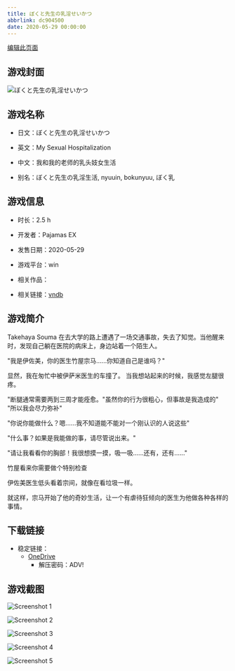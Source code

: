 ```yaml
---
title: ぼくと先生の乳淫せいかつ
abbrlink: dc904500
date: 2020-05-29 00:00:00
---
```

[编辑此页面](https://github.com/ACG-3/ADV3-source/blob/main/source/_posts/games/%E3%81%BC%E3%81%8F%E3%81%A8%E5%85%88%E7%94%9F%E3%81%AE%E4%B9%B3%E6%B7%AB%E3%81%9B%E3%81%84%E3%81%8B%E3%81%A4.md)

## 游戏封面

![ぼくと先生の乳淫せいかつ](https://pan.timero.xyz/onedrive/img_lib_001/%E3%81%BC%E3%81%8F%E3%81%A8%E5%85%88%E7%94%9F%E3%81%AE%E4%B9%B3%E6%B7%AB%E3%81%9B%E3%81%84%E3%81%8B%E3%81%A4_cover.avif)


## 游戏名称

- 日文：ぼくと先生の乳淫せいかつ
- 英文：My Sexual Hospitalization
- 中文：我和我的老师的乳头妓女生活

- 别名：ぼくと先生の乳淫生活, nyuuin, bokunyuu, ぼく乳


## 游戏信息

- 时长：2.5 h
- 开发者：Pajamas EX
- 发售日期：2020-05-29
- 游戏平台：win
- 相关作品：

- 相关链接：[vndb](https://vndb.org/v28131)


## 游戏简介

Takehaya Souma 在去大学的路上遭遇了一场交通事故，失去了知觉。当他醒来时，发现自己躺在医院的病床上，身边站着一个陌生人。

"我是伊佐美，你的医生竹屋宗马......你知道自己是谁吗？"

显然，我在匆忙中被伊萨米医生的车撞了。
当我想站起来的时候，我感觉左腿很疼。

"断腿通常需要两到三周才能痊愈。"虽然你的行为很粗心，但事故是我造成的" "所以我会尽力弥补"

"你说你能做什么？嗯......我不知道能不能对一个刚认识的人说这些"

"什么事？如果是我能做的事，请尽管说出来。"

"请让我看看你的胸部！我很想摸一摸，吸一吸......还有，还有......"

竹屋看来你需要做个特别检查

伊佐美医生低头看着宗间，就像在看垃圾一样。

就这样，宗马开始了他的奇妙生活，让一个有虐待狂倾向的医生为他做各种各样的事情。




## 下载链接

- 稳定链接：
    - [OneDrive](https://pan.timero.xyz/onedrive/adv_lib_001/%E3%81%BC%E3%81%8F%E3%81%A8%E5%85%88%E7%94%9F%E3%81%AE%E4%B9%B3%E6%B7%AB%E3%81%9B%E3%81%84%E3%81%8B%E3%81%A4)
        - 解压密码：ADV!



## 游戏截图


![Screenshot 1](https://pan.timero.xyz/onedrive/img_lib_001/%E3%81%BC%E3%81%8F%E3%81%A8%E5%85%88%E7%94%9F%E3%81%AE%E4%B9%B3%E6%B7%AB%E3%81%9B%E3%81%84%E3%81%8B%E3%81%A4_Screenshot_1.avif)

![Screenshot 2](https://pan.timero.xyz/onedrive/img_lib_001/%E3%81%BC%E3%81%8F%E3%81%A8%E5%85%88%E7%94%9F%E3%81%AE%E4%B9%B3%E6%B7%AB%E3%81%9B%E3%81%84%E3%81%8B%E3%81%A4_Screenshot_2.avif)

![Screenshot 3](https://pan.timero.xyz/onedrive/img_lib_001/%E3%81%BC%E3%81%8F%E3%81%A8%E5%85%88%E7%94%9F%E3%81%AE%E4%B9%B3%E6%B7%AB%E3%81%9B%E3%81%84%E3%81%8B%E3%81%A4_Screenshot_3.avif)

![Screenshot 4](https://pan.timero.xyz/onedrive/img_lib_001/%E3%81%BC%E3%81%8F%E3%81%A8%E5%85%88%E7%94%9F%E3%81%AE%E4%B9%B3%E6%B7%AB%E3%81%9B%E3%81%84%E3%81%8B%E3%81%A4_Screenshot_4.avif)

![Screenshot 5](https://pan.timero.xyz/onedrive/img_lib_001/%E3%81%BC%E3%81%8F%E3%81%A8%E5%85%88%E7%94%9F%E3%81%AE%E4%B9%B3%E6%B7%AB%E3%81%9B%E3%81%84%E3%81%8B%E3%81%A4_Screenshot_5.avif)

